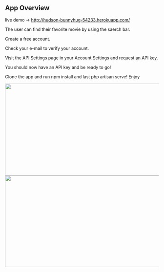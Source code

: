


## App Overview
live demo ->  http://hudson-bunnyhug-54233.herokuapp.com/

<p>The user can find their favorite movie by using the saerch bar.</p>
<p>Create a free account.</p>
<p>Check your e-mail to verify your account.</p>
<p>Visit the API Settings page in your Account Settings and request an API key.</p>
<p>You should now have an API key and be ready to go!</p>

<p>Clone the app and run npm install and last php artisan serve! Enjoy</p>
<img src="https://user-images.githubusercontent.com/73633889/112401108-bd690100-8d44-11eb-8cfa-9117b5b8f752.png" height="300" width="600" />
<img src="https://user-images.githubusercontent.com/73633889/112401115-bfcb5b00-8d44-11eb-9ec5-c4c10600d5e9.png" height="300" width="600" />



